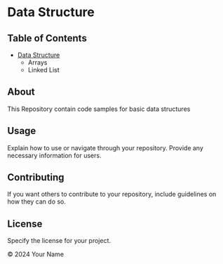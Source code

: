 # Data Structure
## Table of Contents

- [Data Structure](https://github.com/ravik775/Data-Structure/tree/29c6fd56609044c520027a479964c4ed51f4e3b9/data%20structures)
  - Arrays
  - Linked List 
<!-- Add more links as needed -->

## About

This Repository contain code samples for basic data structures

## Usage

Explain how to use or navigate through your repository. Provide any necessary information for users.

## Contributing

If you want others to contribute to your repository, include guidelines on how they can do so.

## License

Specify the license for your project.

&copy; 2024 Your Name
